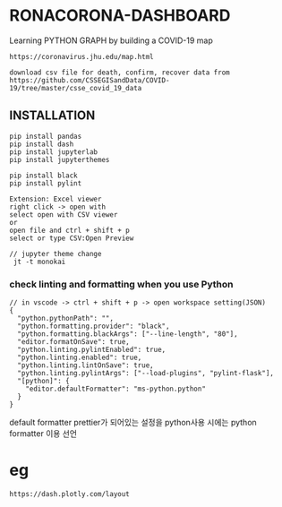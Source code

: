 # RONACORONA-DASHBOARD

Learning PYTHON GRAPH by building a COVID-19 map

```node
https://coronavirus.jhu.edu/map.html

download csv file for death, confirm, recover data from
https://github.com/CSSEGISandData/COVID-19/tree/master/csse_covid_19_data
```

## INSTALLATION

```node
pip install pandas
pip install dash
pip install jupyterlab
pip install jupyterthemes

pip install black
pip install pylint
```

```node
Extension: Excel viewer
right click -> open with
select open with CSV viewer
or
open file and ctrl + shift + p
select or type CSV:Open Preview

// jupyter theme change
 jt -t monokai
```

### check linting and formatting when you use Python

```node
// in vscode -> ctrl + shift + p -> open workspace setting(JSON)
{
  "python.pythonPath": "",
  "python.formatting.provider": "black",
  "python.formatting.blackArgs": ["--line-length", "80"],
  "editor.formatOnSave": true,
  "python.linting.pylintEnabled": true,
  "python.linting.enabled": true,
  "python.linting.lintOnSave": true,
  "python.linting.pylintArgs": ["--load-plugins", "pylint-flask"],
  "[python]": {
    "editor.defaultFormatter": "ms-python.python"
  }
}
```

default formatter prettier가 되어있는 설정을 python사용 시에는 python formatter 이용 선언

# eg

```html
https://dash.plotly.com/layout
```
